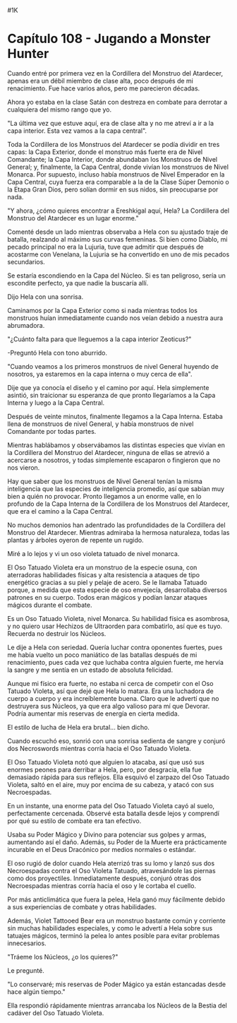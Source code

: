 
#1K 

# Capítulo 108 - Jugando a Monster Hunter


Cuando entré por primera vez en la Cordillera del Monstruo del Atardecer, apenas era un débil miembro de clase alta, poco después de mi renacimiento. Fue hace varios años, pero me parecieron décadas.

Ahora yo estaba en la clase Satán con destreza en combate para derrotar a cualquiera del mismo rango que yo.

"La última vez que estuve aquí, era de clase alta y no me atreví a ir a la capa interior. Esta vez vamos a la capa central".

Toda la Cordillera de los Monstruos del Atardecer se podía dividir en tres capas: la Capa Exterior, donde el monstruo más fuerte era de Nivel Comandante; la Capa Interior, donde abundaban los Monstruos de Nivel General; y, finalmente, la Capa Central, donde vivían los monstruos de Nivel Monarca. Por supuesto, incluso había monstruos de Nivel Emperador en la Capa Central, cuya fuerza era comparable a la de la Clase Súper Demonio o la Etapa Gran Dios, pero solían dormir en sus nidos, sin preocuparse por nada.

"Y ahora, ¿cómo quieres encontrar a Ereshkigal aquí, Hela? La Cordillera del Monstruo del Atardecer es un lugar enorme."

Comenté desde un lado mientras observaba a Hela con su ajustado traje de batalla, realzando al máximo sus curvas femeninas. Si bien como Diablo, mi pecado principal no era la Lujuria, tuve que admitir que después de acostarme con Venelana, la Lujuria se ha convertido en uno de mis pecados secundarios.

Se estaría escondiendo en la Capa del Núcleo. Si es tan peligroso, sería un escondite perfecto, ya que nadie la buscaría allí.

Dijo Hela con una sonrisa.

Caminamos por la Capa Exterior como si nada mientras todos los monstruos huían inmediatamente cuando nos veían debido a nuestra aura abrumadora.

"¿Cuánto falta para que lleguemos a la capa interior Zeoticus?"

-Preguntó Hela con tono aburrido.

"Cuando veamos a los primeros monstruos de nivel General huyendo de nosotros, ya estaremos en la capa interna o muy cerca de ella".

Dije que ya conocía el diseño y el camino por aquí. Hela simplemente asintió, sin traicionar su esperanza de que pronto llegaríamos a la Capa Interna y luego a la Capa Central.

Después de veinte minutos, finalmente llegamos a la Capa Interna. Estaba llena de monstruos de nivel General, y había monstruos de nivel Comandante por todas partes.

Mientras hablábamos y observábamos las distintas especies que vivían en la Cordillera del Monstruo del Atardecer, ninguna de ellas se atrevió a acercarse a nosotros, y todas simplemente escaparon o fingieron que no nos vieron.

Hay que saber que los monstruos de Nivel General tenían la misma inteligencia que las especies de inteligencia promedio, así que sabían muy bien a quién no provocar. Pronto llegamos a un enorme valle, en lo profundo de la Capa Interna de la Cordillera de los Monstruos del Atardecer, que era el camino a la Capa Central.

No muchos demonios han adentrado las profundidades de la Cordillera del Monstruo del Atardecer. Mientras admiraba la hermosa naturaleza, todas las plantas y árboles oyeron de repente un rugido.

Miré a lo lejos y vi un oso violeta tatuado de nivel monarca.

El Oso Tatuado Violeta era un monstruo de la especie osuna, con aterradoras habilidades físicas y alta resistencia a ataques de tipo energético gracias a su piel y pelaje de acero. Se le llamaba Tatuado porque, a medida que esta especie de oso envejecía, desarrollaba diversos patrones en su cuerpo. Todos eran mágicos y podían lanzar ataques mágicos durante el combate.

Es un Oso Tatuado Violeta, nivel Monarca. Su habilidad física es asombrosa, y no quiero usar Hechizos de Ultraorden para combatirlo, así que es tuyo. Recuerda no destruir los Núcleos.

Le dije a Hela con seriedad. Quería luchar contra oponentes fuertes, pues me había vuelto un poco maniático de las batallas después de mi renacimiento, pues cada vez que luchaba contra alguien fuerte, me hervía la sangre y me sentía en un estado de absoluta felicidad.

Aunque mi físico era fuerte, no estaba ni cerca de competir con el Oso Tatuado Violeta, así que dejé que Hela lo matara. Era una luchadora de cuerpo a cuerpo y era increíblemente buena. Claro que le advertí que no destruyera sus Núcleos, ya que era algo valioso para mí que Devorar. Podría aumentar mis reservas de energía en cierta medida.

El estilo de lucha de Hela era brutal... bien dicho.

Cuando escuchó eso, sonrió con una sonrisa sedienta de sangre y conjuró dos Necroswords mientras corría hacia el Oso Tatuado Violeta.

El Oso Tatuado Violeta notó que alguien lo atacaba, así que usó sus enormes peones para derribar a Hela, pero, por desgracia, ella fue demasiado rápida para sus reflejos. Ella esquivó el zarpazo del Oso Tatuado Violeta, saltó en el aire, muy por encima de su cabeza, y atacó con sus Necroespadas.

En un instante, una enorme pata del Oso Tatuado Violeta cayó al suelo, perfectamente cercenada. Observé esta batalla desde lejos y comprendí por qué su estilo de combate era tan efectivo.

Usaba su Poder Mágico y Divino para potenciar sus golpes y armas, aumentando así el daño. Además, su Poder de la Muerte era prácticamente incurable en el Deus Dracónico por medios normales o estándar.

El oso rugió de dolor cuando Hela aterrizó tras su lomo y lanzó sus dos Necroespadas contra el Oso Violeta Tatuado, atravesándole las piernas como dos proyectiles. Inmediatamente después, conjuró otras dos Necroespadas mientras corría hacia el oso y le cortaba el cuello.

Por más anticlimática que fuera la pelea, Hela ganó muy fácilmente debido a sus experiencias de combate y otras habilidades.

Además, Violet Tattooed Bear era un monstruo bastante común y corriente sin muchas habilidades especiales, y como le advertí a Hela sobre sus tatuajes mágicos, terminó la pelea lo antes posible para evitar problemas innecesarios.

"Tráeme los Núcleos, ¿o los quieres?"

Le pregunté.

"Lo conservaré; mis reservas de Poder Mágico ya están estancadas desde hace algún tiempo."

Ella respondió rápidamente mientras arrancaba los Núcleos de la Bestia del cadáver del Oso Tatuado Violeta.